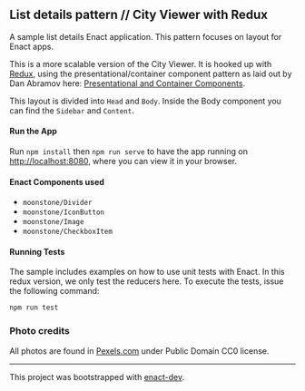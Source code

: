 ## List details pattern // City Viewer with Redux

A sample list details Enact application. This pattern focuses on layout for Enact apps.

This is a more scalable version of the City Viewer. It is hooked up with [Redux](http://redux.js.org/), using the presentational/container component pattern as laid out by Dan Abramov here: [Presentational and Container Components](https://medium.com/@dan_abramov/smart-and-dumb-components-7ca2f9a7c7d0#.sidi8whzp).

This layout is divided into `Head` and `Body`. Inside the Body component you can find the `Sidebar` and `Content`.

#### Run the App

Run `npm install` then
`npm run serve` to have the app running on [http://localhost:8080](http://localhost:8080), where you can view it in your browser.

#### Enact Components used
- `moonstone/Divider`
- `moonstone/IconButton`
- `moonstone/Image`
- `moonstone/CheckboxItem`

#### Running Tests

The sample includes examples on how to use unit tests with Enact. In this redux version, we only test the reducers here. To execute the tests, issue the following command:

```bash
npm run test
```

### Photo credits

All photos are found in [Pexels.com](https://www.pexels.com) under Public Domain CC0 license.

---

This project was bootstrapped with [enact-dev](https://github.com/enyojs/enact-dev).
